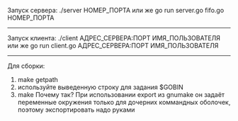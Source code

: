 Запуск сервера:
./server НОМЕР_ПОРТА
	или же
go run server.go fifo.go НОМЕР_ПОРТА

-----------------------------------------------------

Запуск клиента:
./client АДРЕС_СЕРВЕРА:ПОРТ ИМЯ_ПОЛЬЗОВАТЕЛЯ
	или же
go run client.go АДРЕС_СЕРВЕРА:ПОРТ ИМЯ_ПОЛЬЗОВАТЕЛЯ

-----------------------------------------------------

Для сборки:
1. make getpath
2. используйте выведенную строку для задания $GOBIN
3. make
Почему так? При использовании export из gnumake он задаёт
переменные окружения только для дочерних коммандных оболочек,
поэтому экспортировать надо руками